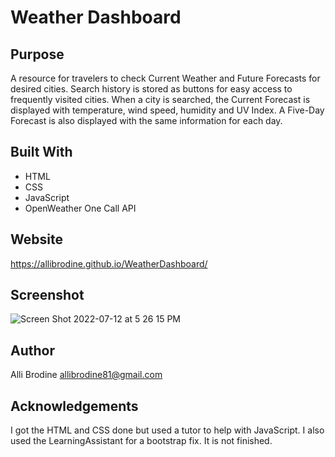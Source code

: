 # Weather Dashboard

## Purpose

A resource for travelers to check Current Weather and Future Forecasts for desired cities. Search history is stored as buttons for easy access to frequently visited cities. When a city is searched, the Current Forecast is displayed with temperature, wind speed, humidity and UV Index. A Five-Day Forecast is also displayed with the same information for each day.

## Built With

* HTML
* CSS
* JavaScript
* OpenWeather One Call API

## Website

https://allibrodine.github.io/WeatherDashboard/

## Screenshot

![Screen Shot 2022-07-12 at 5 26 15 PM](https://user-images.githubusercontent.com/105396175/178607111-9e50f81e-9830-47eb-944c-53c1c42712a6.png)

## Author

Alli Brodine allibrodine81@gmail.com

## Acknowledgements

I got the HTML and CSS done but used a tutor to help with JavaScript. I also used the LearningAssistant for a bootstrap fix. It is not finished.

